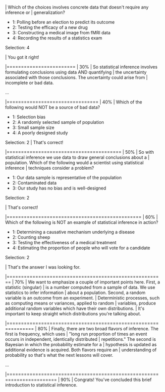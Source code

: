 | Which of the choices involves concrete data that doesn't require any inference or
| generalization?

- 1: Polling before an election to predict its outcome
- 2: Testing the efficacy of a new drug
- 3: Constructing a medical image from fMRI data
- 4: Recording the results of a statistics exam

Selection: 4

| You got it right!

  |========================                                                       |  30%
| So statistical inference involves formulating conclusions using data AND quantifying
| the uncertainty associated with those conclusions. The uncertainty could arise from
| incomplete or bad data.

...

  |================================                                               |  40%
| Which of the following would NOT be a source of bad data?

- 1: Selection bias
- 2: A randomly selected sample of population
- 3: Small sample size
- 4: A poorly designed study

Selection: 2
| That's correct!

  |========================================                                       |  50%
| So with statistical inference we use data to draw general conclusions about a
| population. Which of the following would a scientist using statistical inference
| techniques consider a problem?

- 1: Our data sample is representative of the population
- 2: Contaminated data
- 3: Our study has no bias and is well-designed

Selection: 2

| That's correct!

 |===============================================                                |  60%
| Which of the following is NOT an example of statistical inference in action?

- 1: Determining a causative mechanism underlying a disease
- 2: Counting sheep
- 3: Testing the effectiveness of a medical treatment
- 4: Estimating the proportion of people who will vote for a candidate

Selection: 2

| That's the answer I was looking for.

  |=======================================================                        |  70%
| We want to emphasize a couple of important points here. First, a statistic (singular)
| is a number computed from a sample of data. We use statistics to infer information
| about a population. Second, a random variable is an outcome from an experiment.
| Deterministic processes, such as computing means or variances, applied to random
| variables, produce additional random variables which have their own distributions.
| It's important to keep straight which distributions you're talking about.


  |===============================================================                |  80%
| Finally, there are two broad flavors of inference. The first is frequency, which uses
| "long run proportion of times an event occurs in independent, identically distributed
| repetitions." The second is Bayesian in which the probability estimate for a
| hypothesis is updated as additional evidence is acquired. Both flavors require an
| understanding of probability so that's what the next lessons will cover.

...

  |=======================================================================        |  90%
| Congrats! You've concluded this brief introduction to statistical inference.

